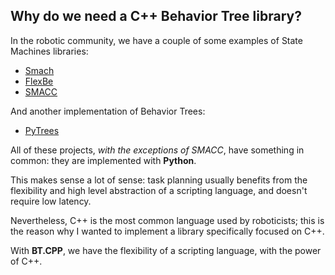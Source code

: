 ## Why do we need a C++ Behavior Tree library?

In the robotic community, we have a couple of some examples of State Machines libraries:

- [Smach](http://wiki.ros.org/smach)
- [FlexBe](https://github.com/FlexBE)
- [SMACC](https://github.com/reelrbtx/SMACC)

And another implementation of Behavior Trees:

- [PyTrees](https://github.com/splintered-reality/py_trees)

All of these projects, *with the exceptions of SMACC*, have something in 
common: they are implemented with **Python**.

This makes sense a lot of sense: task planning usually benefits from the flexibility and high
level abstraction of a scripting language, and doesn't require low latency.

Nevertheless, C++ is the most common language used by roboticists;
this is the reason why I wanted to implement a library specifically focused on C++.

With **BT.CPP**, we have the flexibility of a scripting language, with the power of C++.